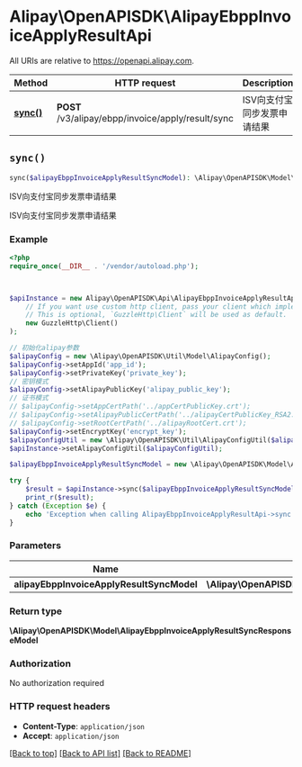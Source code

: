 # Alipay\OpenAPISDK\AlipayEbppInvoiceApplyResultApi

All URIs are relative to https://openapi.alipay.com.

Method | HTTP request | Description
------------- | ------------- | -------------
[**sync()**](AlipayEbppInvoiceApplyResultApi.md#sync) | **POST** /v3/alipay/ebpp/invoice/apply/result/sync | ISV向支付宝同步发票申请结果


## `sync()`

```php
sync($alipayEbppInvoiceApplyResultSyncModel): \Alipay\OpenAPISDK\Model\AlipayEbppInvoiceApplyResultSyncResponseModel
```

ISV向支付宝同步发票申请结果

ISV向支付宝同步发票申请结果

### Example

```php
<?php
require_once(__DIR__ . '/vendor/autoload.php');



$apiInstance = new Alipay\OpenAPISDK\Api\AlipayEbppInvoiceApplyResultApi(
    // If you want use custom http client, pass your client which implements `GuzzleHttp\ClientInterface`.
    // This is optional, `GuzzleHttp\Client` will be used as default.
    new GuzzleHttp\Client()
);

// 初始化alipay参数
$alipayConfig = new \Alipay\OpenAPISDK\Util\Model\AlipayConfig();
$alipayConfig->setAppId('app_id');
$alipayConfig->setPrivateKey('private_key');
// 密钥模式
$alipayConfig->setAlipayPublicKey('alipay_public_key');
// 证书模式
// $alipayConfig->setAppCertPath('../appCertPublicKey.crt');
// $alipayConfig->setAlipayPublicCertPath('../alipayCertPublicKey_RSA2.crt');
// $alipayConfig->setRootCertPath('../alipayRootCert.crt');
$alipayConfig->setEncryptKey('encrypt_key');
$alipayConfigUtil = new \Alipay\OpenAPISDK\Util\AlipayConfigUtil($alipayConfig);
$apiInstance->setAlipayConfigUtil($alipayConfigUtil);

$alipayEbppInvoiceApplyResultSyncModel = new \Alipay\OpenAPISDK\Model\AlipayEbppInvoiceApplyResultSyncModel(); // \Alipay\OpenAPISDK\Model\AlipayEbppInvoiceApplyResultSyncModel

try {
    $result = $apiInstance->sync($alipayEbppInvoiceApplyResultSyncModel);
    print_r($result);
} catch (Exception $e) {
    echo 'Exception when calling AlipayEbppInvoiceApplyResultApi->sync: ', $e->getMessage(), PHP_EOL;
}
```

### Parameters

Name | Type | Description  | Notes
------------- | ------------- | ------------- | -------------
 **alipayEbppInvoiceApplyResultSyncModel** | **\Alipay\OpenAPISDK\Model\AlipayEbppInvoiceApplyResultSyncModel**|  | [optional]

### Return type

**\Alipay\OpenAPISDK\Model\AlipayEbppInvoiceApplyResultSyncResponseModel**

### Authorization

No authorization required

### HTTP request headers

- **Content-Type**: `application/json`
- **Accept**: `application/json`

[[Back to top]](#) [[Back to API list]](../../README.md#api-endpoints)
[[Back to README]](../../README.md)
